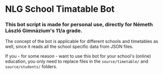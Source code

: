 # NLG School Timatable Bot

### This bot script is made for personal use, directly for Németh László Gimnázium's 11/a grade.

The concept of the bot is applicable for different schools and timetables as well, since it reads all the school specific data from JSON files.

If you - for some reason - want to use this bot for your school's (online) education, you only need to replace files in the `source/timetable/` and `source/students/` folders.
